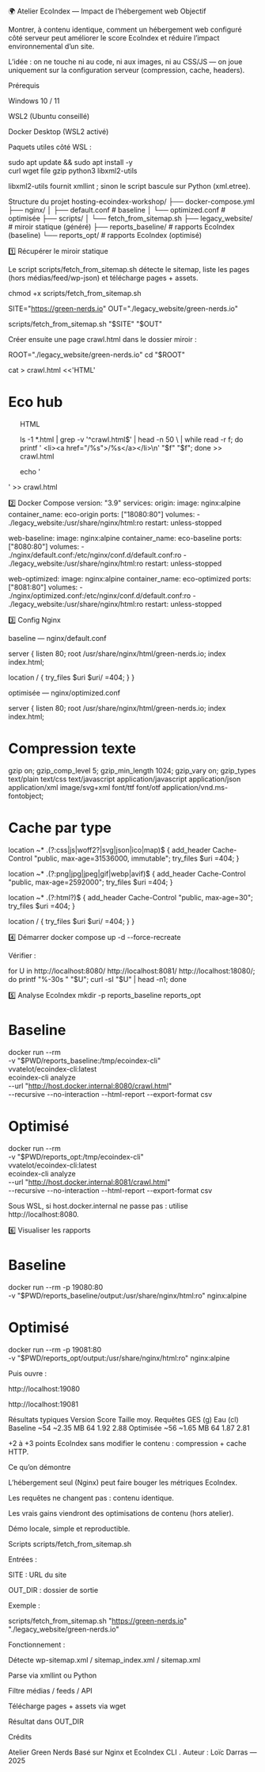 🌍 Atelier EcoIndex — Impact de l’hébergement web
Objectif

Montrer, à contenu identique, comment un hébergement web configuré côté serveur peut améliorer le score EcoIndex et réduire l’impact environnemental d’un site.

L’idée : on ne touche ni au code, ni aux images, ni au CSS/JS — on joue uniquement sur la configuration serveur (compression, cache, headers).

Prérequis

Windows 10 / 11

WSL2
 (Ubuntu conseillé)

Docker Desktop
 (WSL2 activé)

Paquets utiles côté WSL :

sudo apt update && sudo apt install -y \
  curl wget file gzip python3 libxml2-utils


libxml2-utils fournit xmllint ; sinon le script bascule sur Python (xml.etree).

Structure du projet
hosting-ecoindex-workshop/
├── docker-compose.yml
├── nginx/
│   ├── default.conf       # baseline
│   └── optimized.conf     # optimisée
├── scripts/
│   └── fetch_from_sitemap.sh
├── legacy_website/        # miroir statique (généré)
├── reports_baseline/      # rapports EcoIndex (baseline)
└── reports_opt/           # rapports EcoIndex (optimisé)

1️⃣ Récupérer le miroir statique

Le script scripts/fetch_from_sitemap.sh détecte le sitemap, liste les pages (hors médias/feed/wp-json) et télécharge pages + assets.

chmod +x scripts/fetch_from_sitemap.sh

SITE="https://green-nerds.io"
OUT="./legacy_website/green-nerds.io"

scripts/fetch_from_sitemap.sh "$SITE" "$OUT"


Créer ensuite une page crawl.html dans le dossier miroir :

ROOT="./legacy_website/green-nerds.io"
cd "$ROOT"

cat > crawl.html <<'HTML'
<!doctype html><meta charset="utf-8"><title>Eco hub</title><h1>Eco hub</h1><ul>
HTML

ls -1 *.html | grep -v '^crawl\.html$' | head -n 50 \
| while read -r f; do printf '  <li><a href="/%s">/%s</a></li>\n' "$f" "$f"; done >> crawl.html

echo '</ul>' >> crawl.html

2️⃣ Docker Compose
version: "3.9"
services:
  origin:
    image: nginx:alpine
    container_name: eco-origin
    ports: ["18080:80"]
    volumes:
      - ./legacy_website:/usr/share/nginx/html:ro
    restart: unless-stopped

  web-baseline:
    image: nginx:alpine
    container_name: eco-baseline
    ports: ["8080:80"]
    volumes:
      - ./nginx/default.conf:/etc/nginx/conf.d/default.conf:ro
      - ./legacy_website:/usr/share/nginx/html:ro
    restart: unless-stopped

  web-optimized:
    image: nginx:alpine
    container_name: eco-optimized
    ports: ["8081:80"]
    volumes:
      - ./nginx/optimized.conf:/etc/nginx/conf.d/default.conf:ro
      - ./legacy_website:/usr/share/nginx/html:ro
    restart: unless-stopped

3️⃣ Config Nginx

baseline — nginx/default.conf

server {
  listen 80;
  root /usr/share/nginx/html/green-nerds.io;
  index index.html;

  location / { try_files $uri $uri/ =404; }
}


optimisée — nginx/optimized.conf

server {
  listen 80;
  root /usr/share/nginx/html/green-nerds.io;
  index index.html;

  # Compression texte
  gzip on;
  gzip_comp_level 5;
  gzip_min_length 1024;
  gzip_vary on;
  gzip_types
    text/plain text/css text/javascript application/javascript
    application/json application/xml image/svg+xml
    font/ttf font/otf application/vnd.ms-fontobject;

  # Cache par type
  location ~* \.(?:css|js|woff2?|svg|json|ico|map)$ {
    add_header Cache-Control "public, max-age=31536000, immutable";
    try_files $uri =404;
  }

  location ~* \.(?:png|jpg|jpeg|gif|webp|avif)$ {
    add_header Cache-Control "public, max-age=2592000";
    try_files $uri =404;
  }

  location ~* \.(?:html?)$ {
    add_header Cache-Control "public, max-age=30";
    try_files $uri =404;
  }

  location / { try_files $uri $uri/ =404; }
}

4️⃣ Démarrer
docker compose up -d --force-recreate


Vérifier :

for U in http://localhost:8080/ http://localhost:8081/ http://localhost:18080/; do
  printf "%-30s " "$U"; curl -sI "$U" | head -n1; done

5️⃣ Analyse EcoIndex
mkdir -p reports_baseline reports_opt

# Baseline
docker run --rm \
  -v "$PWD/reports_baseline:/tmp/ecoindex-cli" \
  vvatelot/ecoindex-cli:latest \
  ecoindex-cli analyze \
    --url "http://host.docker.internal:8080/crawl.html" \
    --recursive --no-interaction --html-report --export-format csv

# Optimisé
docker run --rm \
  -v "$PWD/reports_opt:/tmp/ecoindex-cli" \
  vvatelot/ecoindex-cli:latest \
  ecoindex-cli analyze \
    --url "http://host.docker.internal:8081/crawl.html" \
    --recursive --no-interaction --html-report --export-format csv


Sous WSL, si host.docker.internal ne passe pas : utilise http://localhost:8080.

6️⃣ Visualiser les rapports
# Baseline
docker run --rm -p 19080:80 \
  -v "$PWD/reports_baseline/output:/usr/share/nginx/html:ro" nginx:alpine

# Optimisé
docker run --rm -p 19081:80 \
  -v "$PWD/reports_opt/output:/usr/share/nginx/html:ro" nginx:alpine


Puis ouvre :

http://localhost:19080

http://localhost:19081

Résultats typiques
Version	Score	Taille moy.	Requêtes	GES (g)	Eau (cl)
Baseline	~54	~2.35 MB	64	1.92	2.88
Optimisée	~56	~1.65 MB	64	1.87	2.81

+2 à +3 points EcoIndex sans modifier le contenu : compression + cache HTTP.

Ce qu’on démontre

L’hébergement seul (Nginx) peut faire bouger les métriques EcoIndex.

Les requêtes ne changent pas : contenu identique.

Les vrais gains viendront des optimisations de contenu (hors atelier).

Démo locale, simple et reproductible.

Scripts
scripts/fetch_from_sitemap.sh

Entrées :

SITE : URL du site

OUT_DIR : dossier de sortie

Exemple :

scripts/fetch_from_sitemap.sh "https://green-nerds.io" "./legacy_website/green-nerds.io"


Fonctionnement :

Détecte wp-sitemap.xml / sitemap_index.xml / sitemap.xml

Parse via xmllint ou Python

Filtre médias / feeds / API

Télécharge pages + assets via wget

Résultat dans OUT_DIR

Crédits

Atelier Green Nerds
Basé sur Nginx
 et EcoIndex CLI
.
Auteur : Loïc Darras — 2025